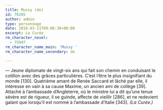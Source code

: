 ```yaml
---
title: Mussy (de)
id: 76285
author: admin
type: personnage
date: 2010-03-11T09:06:36+00:00
excerpt: La Curée
rm_character_novel:
  - 75947
rm_character_name_main: 'Mussy '
rm_character_name_secondary: de

---
```

— Jeune diplomate de vingt-six ans qui fait son chemin en conduisant le cotillon avec des grâces particulières. C’est l’être le plus insignifiant du monde [130]. Quatrième amant de Renée Saccard et lâché par elle, il intéresse en vain à sa cause Maxime, un ancien ami de collège [39]. Attaché à l’ambassade d’Angleterre, où le ministre lui a dit qu’une tenue sévère est de rigueur, il se guinde, affecte de vieillir [286], et ne redevient galant que lorsqu’il est nommé à l’ambassade d’Italie [343]. _(La Curée.)_